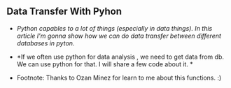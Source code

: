 ## Data Transfer With Pyhon

* *Python capables to a lot of things (especially in data things). In this article I'm gonna show how we can do data transfer between different databases in pyton.*  
* *If we often use python for data analysis , we need to get data from db. We can use python for that. I will share a few code about it. * 

* Footnote: Thanks to Ozan Minez for learn to me about this functions. :) 








